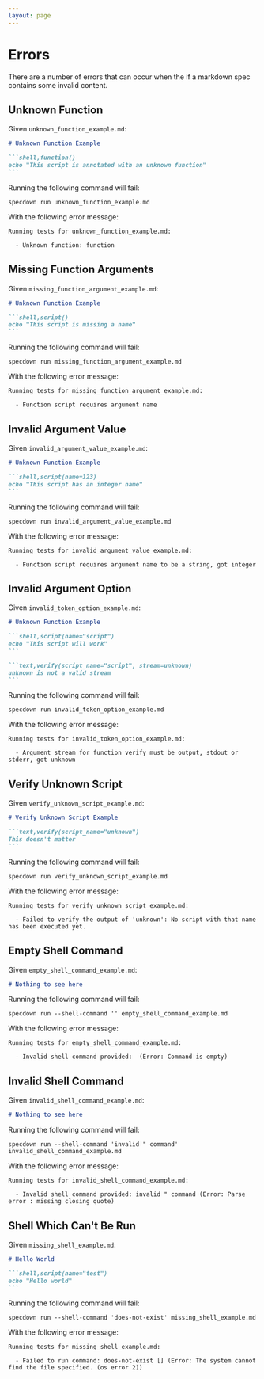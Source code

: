 ```yaml
---
layout: page
---
```

# Errors

There are a number of errors that can occur when the if a markdown spec contains some invalid content.

## Unknown Function

Given `unknown_function_example.md`:

```` markdown
# Unknown Function Example

```shell,function()
echo "This script is annotated with an unknown function"
```
````

Running the following command will fail:

``` shell
specdown run unknown_function_example.md
```

With the following error message:

``` text
Running tests for unknown_function_example.md:

  - Unknown function: function
```

## Missing Function Arguments

Given `missing_function_argument_example.md`:

```` markdown
# Unknown Function Example

```shell,script()
echo "This script is missing a name"
```
````

Running the following command will fail:

``` shell
specdown run missing_function_argument_example.md
```

With the following error message:

``` text
Running tests for missing_function_argument_example.md:

  - Function script requires argument name
```

## Invalid Argument Value

Given `invalid_argument_value_example.md`:

```` markdown
# Unknown Function Example

```shell,script(name=123)
echo "This script has an integer name"
```
````

Running the following command will fail:

``` shell
specdown run invalid_argument_value_example.md
```

With the following error message:

``` text
Running tests for invalid_argument_value_example.md:

  - Function script requires argument name to be a string, got integer
```

## Invalid Argument Option

Given `invalid_token_option_example.md`:

```` markdown
# Unknown Function Example

```shell,script(name="script")
echo "This script will work"
```

```text,verify(script_name="script", stream=unknown)
unknown is not a valid stream
```
````

Running the following command will fail:

``` shell
specdown run invalid_token_option_example.md
```

With the following error message:

``` text
Running tests for invalid_token_option_example.md:

  - Argument stream for function verify must be output, stdout or stderr, got unknown
```

## Verify Unknown Script

Given `verify_unknown_script_example.md`:

```` markdown
# Verify Unknown Script Example

```text,verify(script_name="unknown")
This doesn't matter
```
````

Running the following command will fail:

``` shell
specdown run verify_unknown_script_example.md
```

With the following error message:

``` text
Running tests for verify_unknown_script_example.md:

  - Failed to verify the output of 'unknown': No script with that name has been executed yet.
```

## Empty Shell Command

Given `empty_shell_command_example.md`:

``` markdown
# Nothing to see here
```

Running the following command will fail:

``` shell
specdown run --shell-command '' empty_shell_command_example.md
```

With the following error message:

``` text
Running tests for empty_shell_command_example.md:

  - Invalid shell command provided:  (Error: Command is empty)
```

## Invalid Shell Command

Given `invalid_shell_command_example.md`:

``` markdown
# Nothing to see here
```

Running the following command will fail:

``` shell
specdown run --shell-command 'invalid " command' invalid_shell_command_example.md
```

With the following error message:

``` text
Running tests for invalid_shell_command_example.md:

  - Invalid shell command provided: invalid " command (Error: Parse error : missing closing quote)
```

## Shell Which Can't Be Run

Given `missing_shell_example.md`:

```` markdown
# Hello World

```shell,script(name="test")
echo "Hello world"
```
````

Running the following command will fail:

``` shell
specdown run --shell-command 'does-not-exist' missing_shell_example.md
```

With the following error message:

``` text
Running tests for missing_shell_example.md:

  - Failed to run command: does-not-exist [] (Error: The system cannot find the file specified. (os error 2))
```

